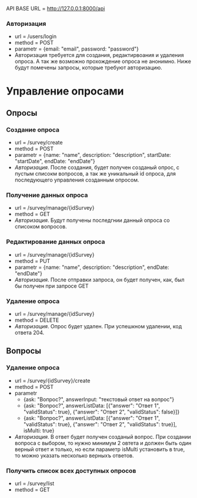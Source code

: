 
API BASE URL = http://127.0.0.1:8000/api

### Авторизация 
* url = /users/login
* method = POST
* parametr = {email: "email", password: "password"} 
* Авторизация требуется для создания, редактирвоания и удаления опроса. А так же возможно прохождение опроса не анонимно. Ниже будут помечены запросы, которые требуют авторизацию.

# Управление опросами
## Опросы
### Создание опроса 
* url = /survey/create
* method = POST
* parametr = {name: "name", description: "description", startDate: "startDate", endDate: "endDate"}
* *Авторизация*. После создания, будет получен созданый опрос, с пустым списокм вопросов, а так же уникальный id опроса, для последующего управления созданным опросом.

### Получение данных опроса 
* url = /survey/manage/{idSurvey}
* method = GET
* *Авторизация*. Будут получены последгнии данный опроса со списоком вопросов.

### Редактирование данных опроса 
* url = /survey/manage/{idSurvey}
* method = PUT
* parametr = {name: "name", description: "description", endDate: "endDate"}
* *Авторизация*. После отправки запроса, он будет получен, как, был бы получен при запросе GET

### Удаление опроса 
* url = /survey/manage/{idSurvey}
* method = DELETE
* *Авторизация*. Опрос будет удален. При успешкном удалении, код ответа 204.

## Вопросы
### Удаление опроса 
* url = /survey/{idSurvey}/create
* method = POST
* parametr
  * {ask: "Вопрос?", answerInput: "текстовый ответ на вопрос"}
  * {ask: "Вопрос?", answerListData: [{"answer": "Ответ 1", "validStatus": true}, {"answer": "Ответ 2", "validStatus": false}]}
  * {ask: "Вопрос?", answerListData: [{"answer": "Ответ 1", "validStatus": true}, {"answer": "Ответ 2", "validStatus": true}], isMulti: true}
* *Авторизация*. В ответ будет получен созданый вопрос. При создании вопроса с выбором, то нужно минимум 2 овтета и должен быть один верный ответ и только, но если параметр isMulti установить в true, то можно указать несколько верныхъ ответов.

### Получить список всех доступных опросов 
* url = /survey/list
* method = GET
